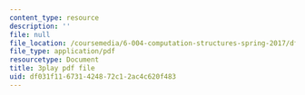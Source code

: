 ```yaml
---
content_type: resource
description: ''
file: null
file_location: /coursemedia/6-004-computation-structures-spring-2017/df031f116731424872c12ac4c620f483_7XEUB_dTaK0.pdf
file_type: application/pdf
resourcetype: Document
title: 3play pdf file
uid: df031f11-6731-4248-72c1-2ac4c620f483
---
```

